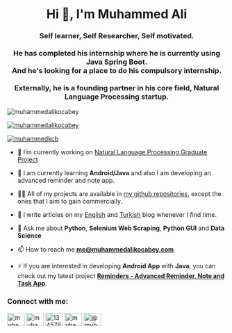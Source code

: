 <h1 align="center">Hi 👋, I'm Muhammed Ali</h1>
<h3 align="center">Self learner, Self Researcher, Self motivated.</br></br> He has completed his internship where he is currently using Java Spring Boot.</br> And he's looking for a place to do his compulsory internship.</br></br> Externally, he is a founding partner in his core field, Natural Language Processing startup.
</h3>

<p align="left"> <img src="https://komarev.com/ghpvc/?username=muhammedalikocabey&label=Profile%20views&color=0e75b6&style=flat" alt="muhammedalikocabey" /> </p>

<p align="left"> <a href="https://github.com/ryo-ma/github-profile-trophy"><img src="https://github-profile-trophy.vercel.app/?username=muhammedalikocabey" alt="muhammedalikocabey" /></a> </p>

<p align="left"> <a href="https://twitter.com/muhammedkcb" target="blank"><img src="https://img.shields.io/twitter/follow/muhammedkcb?logo=twitter&style=for-the-badge" alt="muhammedkcb" /></a> </p>


- 🔭 I’m currently working on [Natural Language Processing Graduate Project](https://github.com/muhammedalikocabey/Self-Taught/tree/master/Natural%20Language%20Processing)

- 🌱 I am currently learning **Android/Java** and also I am developing an advanced reminder and note app.

- 👨‍💻 All of my projects are available in [my github repositories](https://github.com/muhammedalikocabey/), except the ones that I aim to gain commercially.

- 📝 I write articles on my [English](https://www.muhammedalikocabey.com/blog-en/) and [Turkish](https://www.muhammedalikocabey.com/blog-tr/) blog whenever I find time.

- 💬 Ask me about **Python**, **Selenium Web Scraping**, **Python GUI** and **Data Science**

- 📫 How to reach me **me@muhammedalikocabey.com**

- ⚡ If you are interested in developing **Android App** with **Java**, you can check out my latest project **[Reminders - Advanced Reminder, Note and Task App](https://github.com/muhammedalikocabey/Reminders-Android-Application)**.


<h3 align="left">Connect with me:</h3>
<p align="left">
<a href="https://twitter.com/muhammedkcb" target="blank"><img align="center" src="https://cdn.jsdelivr.net/npm/simple-icons@3.0.1/icons/twitter.svg" alt="muhammedkcb" height="30" width="40" /></a>
<a href="https://linkedin.com/in/muhammedalikocabey" target="blank"><img align="center" src="https://cdn.jsdelivr.net/npm/simple-icons@3.0.1/icons/linkedin.svg" alt="muhammedalikocabey" height="30" width="40" /></a>
<a href="https://stackoverflow.com/users/13457877" target="blank"><img align="center" src="https://cdn.jsdelivr.net/npm/simple-icons@3.0.1/icons/stackoverflow.svg" alt="13457877" height="30" width="40" /></a>
<a href="https://kaggle.com/muhammedalikocabey" target="blank"><img align="center" src="https://cdn.jsdelivr.net/npm/simple-icons@3.0.1/icons/kaggle.svg" alt="muhammedalikocabey" height="30" width="40" /></a>
<a href="https://medium.com/@muhammedalikocabey" target="blank"><img align="center" src="https://cdn.jsdelivr.net/npm/simple-icons@3.0.1/icons/medium.svg" alt="@muhammedalikocabey" height="30" width="40" /></a>
</p>
